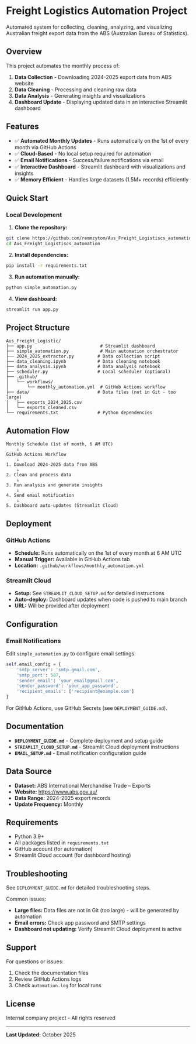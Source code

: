 # Freight Logistics Automation Project

Automated system for collecting, cleaning, analyzing, and visualizing Australian freight export data from the ABS (Australian Bureau of Statistics).

## Overview

This project automates the monthly process of:
1. **Data Collection** - Downloading 2024-2025 export data from ABS website
2. **Data Cleaning** - Processing and cleaning raw data
3. **Data Analysis** - Generating insights and visualizations
4. **Dashboard Update** - Displaying updated data in an interactive Streamlit dashboard

## Features

- ✅ **Automated Monthly Updates** - Runs automatically on the 1st of every month via GitHub Actions
- ✅ **Cloud-Based** - No local setup required for automation
- ✅ **Email Notifications** - Success/failure notifications via email
- ✅ **Interactive Dashboard** - Streamlit dashboard with visualizations and insights
- ✅ **Memory Efficient** - Handles large datasets (1.5M+ records) efficiently

## Quick Start

### Local Development

1. **Clone the repository:**
```bash
git clone https://github.com/remmzytom/Aus_Freight_Logistiscs_automation.git
cd Aus_Freight_Logistiscs_automation
```

2. **Install dependencies:**
```bash
pip install -r requirements.txt
```

3. **Run automation manually:**
```bash
python simple_automation.py
```

4. **View dashboard:**
```bash
streamlit run app.py
```

## Project Structure

```
Aus_Freight_Logistic/
├── app.py                          # Streamlit dashboard
├── simple_automation.py            # Main automation orchestrator
├── 2024_2025_extractor.py         # Data collection script
├── data_cleaning.ipynb            # Data cleaning notebook
├── data_analysis.ipynb            # Data analysis notebook
├── scheduler.py                   # Local scheduler (optional)
├── .github/
│   └── workflows/
│       └── monthly_automation.yml  # GitHub Actions workflow
├── data/                          # Data files (not in Git - too large)
│   ├── exports_2024_2025.csv
│   └── exports_cleaned.csv
└── requirements.txt               # Python dependencies
```

## Automation Flow

```
Monthly Schedule (1st of month, 6 AM UTC)
    ↓
GitHub Actions Workflow
    ↓
1. Download 2024-2025 data from ABS
    ↓
2. Clean and process data
    ↓
3. Run analysis and generate insights
    ↓
4. Send email notification
    ↓
5. Dashboard auto-updates (Streamlit Cloud)
```

## Deployment

### GitHub Actions
- **Schedule:** Runs automatically on the 1st of every month at 6 AM UTC
- **Manual Trigger:** Available in GitHub Actions tab
- **Location:** `.github/workflows/monthly_automation.yml`

### Streamlit Cloud
- **Setup:** See `STREAMLIT_CLOUD_SETUP.md` for detailed instructions
- **Auto-deploy:** Dashboard updates when code is pushed to main branch
- **URL:** Will be provided after deployment

## Configuration

### Email Notifications
Edit `simple_automation.py` to configure email settings:
```python
self.email_config = {
    'smtp_server': 'smtp.gmail.com',
    'smtp_port': 587,
    'sender_email': 'your_email@gmail.com',
    'sender_password': 'your_app_password',
    'recipient_emails': ['recipient@example.com']
}
```

For GitHub Actions, use GitHub Secrets (see `DEPLOYMENT_GUIDE.md`).

## Documentation

- **`DEPLOYMENT_GUIDE.md`** - Complete deployment and setup guide
- **`STREAMLIT_CLOUD_SETUP.md`** - Streamlit Cloud deployment instructions
- **`EMAIL_SETUP.md`** - Email notification configuration guide

## Data Source

- **Dataset:** ABS International Merchandise Trade – Exports
- **Website:** https://www.abs.gov.au/
- **Data Range:** 2024-2025 export records
- **Update Frequency:** Monthly

## Requirements

- Python 3.9+
- All packages listed in `requirements.txt`
- GitHub account (for automation)
- Streamlit Cloud account (for dashboard hosting)

## Troubleshooting

See `DEPLOYMENT_GUIDE.md` for detailed troubleshooting steps.

Common issues:
- **Large files:** Data files are not in Git (too large) - will be generated by automation
- **Email errors:** Check app password and SMTP settings
- **Dashboard not updating:** Verify Streamlit Cloud deployment is active

## Support

For questions or issues:
1. Check the documentation files
2. Review GitHub Actions logs
3. Check `automation.log` for local runs

## License

Internal company project - All rights reserved

---

**Last Updated:** October 2025
